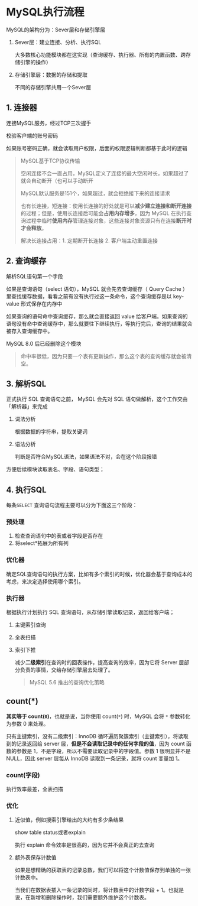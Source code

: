 # MySQL执行流程

MySQL的架构分为：Sever层和存储引擎层

1. Sever层：建立连接、分析、执行SQL

   大多数核心功能模块都在这实现（查询缓存、执行器、所有的内置函数、跨存储引擎的操作）

2. 存储引擎层：数据的存储和提取

   不同的存储引擎共用一个Sever层

   

## 1. 连接器

连接MySQL服务，经过TCP三次握手

校验客户端的账号密码

如果账号密码正确，就会读取用户权限，后面的权限逻辑判断都基于此时的逻辑

> MySQL基于TCP协议传输
>
> 空闲连接不会一直占用，MySQL定义了连接的最大空闲时长，如果超过了就会自动断开（也可以手动断开
>
> MySQL默认服务是151个，如果超过，就会拒绝接下来的连接请求
>
> 也有长连接，短连接：使用长连接的好处就是可以**减少建立连接和断开连接**的过程；但是，使用长连接后可能会**占用内存增多**，因为 MySQL 在执行查询过程中临时**使用内存**管理连接对象，这些连接对象资源只有在连接**断开时才会释放**。
>
> 解决长连接占用：1. 定期断开长连接 2. 客户端主动重置连接





## 2. 查询缓存

解析SQL语句第一个字段

如果是查询语句（select 语句），MySQL 就会先去查询缓存（ Query Cache ）里查找缓存数据，看看之前有没有执行过这一条命令，这个查询缓存是以 key-value 形式保存在内存中

如果查询的语句命中查询缓存，那么就会直接返回 value 给客户端。如果查询的语句没有命中查询缓存中，那么就要往下继续执行，等执行完后，查询的结果就会被存入查询缓存中。

MySQL 8.0 后已经删除这个模块

> 命中率很低，因为只要一个表有更新操作，那么这个表的查询缓存就会被清空。



## 3. 解析SQL

正式执行 SQL 查询语句之前， MySQL 会先对 SQL 语句做解析，这个工作交由「解析器」来完成

1. 词法分析

   根据数据的字符串，提取关键词

2. 语法分析

   判断是否符合MySQL语法，如果语法不对，会在这个阶段报错

方便后续模块读取表名、字段、语句类型；



## 4. 执行SQL

每条`SELECT` 查询语句流程主要可以分为下面这三个阶段：

### 预处理

1. 检查查询语句中的表或者字段是否存在
2. 将select*拓展为所有列



### 优化器

确定SQL查询语句的执行方案，比如有多个索引的时候，优化器会基于查询成本的考虑，来决定选择使用哪个索引。



### 执行器

根据执行计划执行 SQL 查询语句，从存储引擎读取记录，返回给客户端；

1. 主键索引查询

2. 全表扫描

3. 索引下推

   减少**二级索引**在查询时的回表操作，提高查询的效率，因为它将 Server 层部分负责的事情，交给存储引擎层去处理了。

   >  MySQL 5.6 推出的查询优化策略



## count(*)

**其实等于 count(`0`)**，也就是说，当你使用 count(`*`) 时，MySQL 会将 `*` 参数转化为参数 0 来处理。

只有主键索引，没有二级索引：InnoDB 循环遍历聚簇索引（主键索引），将读取到的记录返回给 server 层，**但是不会读取记录中的任何字段的值**，因为 count 函数的参数是 1，不是字段，所以不需要读取记录中的字段值。参数 1 很明显并不是 NULL，因此 server 层每从 InnoDB 读取到一条记录，就将 count 变量加 1。



### count(字段)

执行效率最差，全表扫描



### 优化

1. 近似值，例如搜索引擎给出的大约有多少条结果

   show table status或者explain

   执行 explain 命令效率是很高的，因为它并不会真正的去查询

2. 额外表保存计数值

   如果是想精确的获取表的记录总数，我们可以将这个计数值保存到单独的一张计数表中。

   当我们在数据表插入一条记录的同时，将计数表中的计数字段 + 1。也就是说，在新增和删除操作时，我们需要额外维护这个计数表。



